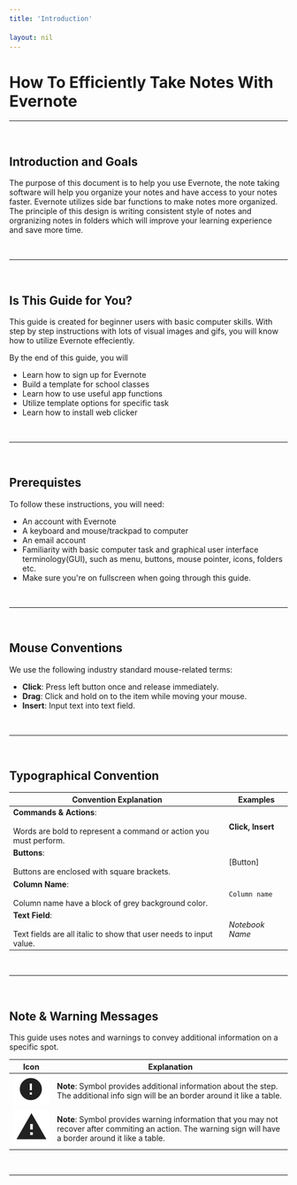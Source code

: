```yaml
---
title: 'Introduction'

layout: nil
---
```


# How To Efficiently Take Notes With Evernote

___

<br>

## Introduction and Goals

The purpose of this document is to help you use Evernote, the note taking software will help you organize your notes and have access to your notes faster. Evernote utilizes side bar functions to make notes more organized. The principle of this design is writing consistent style of notes and orgranizing notes in folders which will improve your learning experience and save more time.

<br>

___

<br>

## Is This Guide for You?

This guide is created for beginner users with basic computer skills. With step by step instructions with lots of visual images and gifs, you will know how to utilize Evernote effeciently.

By the end of this guide, you will

* Learn how to sign up for Evernote
* Build a template for school classes
* Learn how to use useful app functions
* Utilize template options for specific task
* Learn how to install web clicker

<br>

___

<br>

## Prerequistes

To follow these instructions, you will need:

* An account with Evernote
* A keyboard and mouse/trackpad to computer
* An email account
* Familiarity with basic computer task and graphical user interface terminology(GUI), such as menu, buttons, mouse pointer, icons, folders etc.
* Make sure you're on fullscreen when going through this guide.

<br>

___

<br>

## Mouse Conventions

We use the following industry standard mouse-related terms:

* **Click**: Press left button once and release immediately.
* **Drag**: Click and hold on to the item while moving your mouse.
* **Insert**: Input text into text field.

<br>

___

<br>

## Typographical Convention

| Convention Explanation | Examples |
|  ---                   |  ---     |
| **Commands & Actions**: <br> <br> Words are bold to represent a command or action you must perform. <br> | **Click, Insert** <br> |
| **Buttons**: <br> <br> Buttons are enclosed with square brackets. <br> | [Button] <br> |
| **Column Name**: <br> <br> Column name have a block of grey background color. <br> | ```Column name``` <br> |
| **Text Field**: <br> <br> Text fields are all italic to show that user needs to input value. <br> | _Notebook Name_ |

<br>

___

<br>

## Note & Warning Messages

This guide uses notes and warnings to convey additional information on a specific spot.

| Icon | Explanation |
| ---  |  ---  |
| <img src="https://raw.githubusercontent.com/SkylarZhao6/EvernoteGuide/gh-pages/images/MoreInformation.png" id="note"> | **Note**: Symbol provides additional information about the step. The additional info sign will be an border around it like a table. |
| <img src="https://raw.githubusercontent.com/SkylarZhao6/EvernoteGuide/gh-pages/images/Warning.png" id="note"> | **Note**: Symbol provides warning information that you may not recover after commiting an action. The warning sign will have a border around it like a table. |

<br>

___

